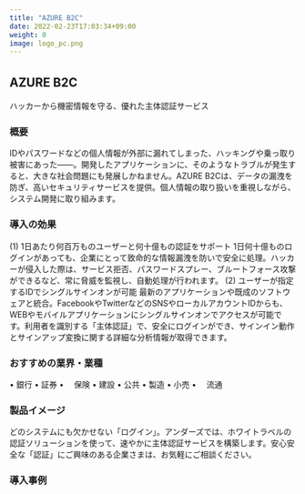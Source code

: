 ```yaml
---
title: "AZURE B2C"
date: 2022-02-23T17:03:34+09:00
weight: 0
image: logo_pc.png
---
```


## AZURE B2C　
ハッカーから機密情報を守る、優れた主体認証サービス

### 概要　
IDやパスワードなどの個人情報が外部に漏れてしまった、ハッキングや乗っ取り被害にあった――。開発したアプリケーションに、そのようなトラブルが発生すると、大きな社会問題にも発展しかねません。AZURE B2Cは、データの漏洩を防ぎ、高いセキュリティサービスを提供。個人情報の取り扱いを重視しながら、システム開発に取り組みます。

### 導入の効果
(1)	1日あたり何百万ものユーザーと何十億もの認証をサポート
1日何十億ものログインがあっても、企業にとって致命的な情報漏洩を防いで安全に処理。ハッカーが侵入した際は、サービス拒否、パスワードスプレー、ブルートフォース攻撃ができるなど、常に脅威を監視し、自動処理が行われます。
(2)	ユーザーが指定するIDでシングルサインオンが可能
最新のアプリケーションや既成のソフトウェアと統合。FacebookやTwitterなどのSNSやローカルアカウントIDからも、WEBやモバイルアプリケーションにシングルサインオンでアクセスが可能です。利用者を識別する「主体認証」で、安全にログインができ、サインイン動作とサインアップ変換に関する詳細な分析情報が取得できます。

### おすすめの業界・業種
•	銀行
•	証券
•	　保険
•	建設
•	公共
•	製造
•	小売
•	　流通

### 製品イメージ
どのシステムにも欠かせない「ログイン」。アンダーズでは、ホワイトラベルの認証ソリューションを使って、速やかに主体認証サービスを構築します。安心安全な「認証」にご興味のある企業さまは、お気軽にご相談ください。

### 導入事例